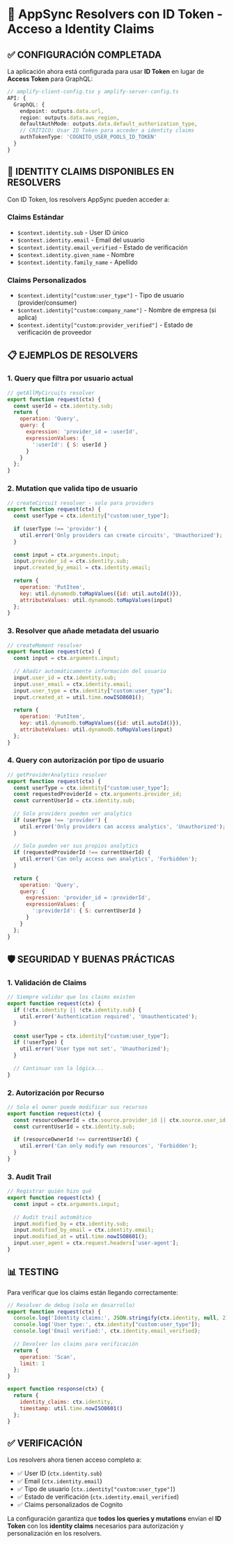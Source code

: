 # 🔑 AppSync Resolvers con ID Token - Acceso a Identity Claims

## ✅ CONFIGURACIÓN COMPLETADA

La aplicación ahora está configurada para usar **ID Token** en lugar de **Access Token** para GraphQL:

```typescript
// amplify-client-config.tsx y amplify-server-config.ts
API: {
  GraphQL: {
    endpoint: outputs.data.url,
    region: outputs.data.aws_region,
    defaultAuthMode: outputs.data.default_authorization_type,
    // CRÍTICO: Usar ID Token para acceder a identity claims
    authTokenType: 'COGNITO_USER_POOLS_ID_TOKEN'
  }
}
```

## 🎯 IDENTITY CLAIMS DISPONIBLES EN RESOLVERS

Con ID Token, los resolvers AppSync pueden acceder a:

### Claims Estándar
- `$context.identity.sub` - User ID único
- `$context.identity.email` - Email del usuario
- `$context.identity.email_verified` - Estado de verificación
- `$context.identity.given_name` - Nombre
- `$context.identity.family_name` - Apellido

### Claims Personalizados
- `$context.identity["custom:user_type"]` - Tipo de usuario (provider/consumer)
- `$context.identity["custom:company_name"]` - Nombre de empresa (si aplica)
- `$context.identity["custom:provider_verified"]` - Estado de verificación de proveedor

## 📋 EJEMPLOS DE RESOLVERS

### 1. Query que filtra por usuario actual
```javascript
// getAllMyCircuits resolver
export function request(ctx) {
  const userId = ctx.identity.sub;
  return {
    operation: 'Query',
    query: {
      expression: 'provider_id = :userId',
      expressionValues: {
        ':userId': { S: userId }
      }
    }
  };
}
```

### 2. Mutation que valida tipo de usuario
```javascript
// createCircuit resolver - solo para providers
export function request(ctx) {
  const userType = ctx.identity["custom:user_type"];
  
  if (userType !== 'provider') {
    util.error('Only providers can create circuits', 'Unauthorized');
  }
  
  const input = ctx.arguments.input;
  input.provider_id = ctx.identity.sub;
  input.created_by_email = ctx.identity.email;
  
  return {
    operation: 'PutItem',
    key: util.dynamodb.toMapValues({id: util.autoId()}),
    attributeValues: util.dynamodb.toMapValues(input)
  };
}
```

### 3. Resolver que añade metadata del usuario
```javascript
// createMoment resolver
export function request(ctx) {
  const input = ctx.arguments.input;
  
  // Añadir automáticamente información del usuario
  input.user_id = ctx.identity.sub;
  input.user_email = ctx.identity.email;
  input.user_type = ctx.identity["custom:user_type"];
  input.created_at = util.time.nowISO8601();
  
  return {
    operation: 'PutItem',
    key: util.dynamodb.toMapValues({id: util.autoId()}),
    attributeValues: util.dynamodb.toMapValues(input)
  };
}
```

### 4. Query con autorización por tipo de usuario
```javascript
// getProviderAnalytics resolver
export function request(ctx) {
  const userType = ctx.identity["custom:user_type"];
  const requestedProviderId = ctx.arguments.provider_id;
  const currentUserId = ctx.identity.sub;
  
  // Solo providers pueden ver analytics
  if (userType !== 'provider') {
    util.error('Only providers can access analytics', 'Unauthorized');
  }
  
  // Solo pueden ver sus propios analytics
  if (requestedProviderId !== currentUserId) {
    util.error('Can only access own analytics', 'Forbidden');
  }
  
  return {
    operation: 'Query',
    query: {
      expression: 'provider_id = :providerId',
      expressionValues: {
        ':providerId': { S: currentUserId }
      }
    }
  };
}
```

## 🛡️ SEGURIDAD Y BUENAS PRÁCTICAS

### 1. Validación de Claims
```javascript
// Siempre validar que los claims existen
export function request(ctx) {
  if (!ctx.identity || !ctx.identity.sub) {
    util.error('Authentication required', 'Unauthenticated');
  }
  
  const userType = ctx.identity["custom:user_type"];
  if (!userType) {
    util.error('User type not set', 'Unauthorized');
  }
  
  // Continuar con la lógica...
}
```

### 2. Autorización por Recurso
```javascript
// Solo el owner puede modificar sus recursos
export function request(ctx) {
  const resourceOwnerId = ctx.source.provider_id || ctx.source.user_id;
  const currentUserId = ctx.identity.sub;
  
  if (resourceOwnerId !== currentUserId) {
    util.error('Can only modify own resources', 'Forbidden');
  }
}
```

### 3. Audit Trail
```javascript
// Registrar quién hizo qué
export function request(ctx) {
  const input = ctx.arguments.input;
  
  // Audit trail automático
  input.modified_by = ctx.identity.sub;
  input.modified_by_email = ctx.identity.email;
  input.modified_at = util.time.nowISO8601();
  input.user_agent = ctx.request.headers['user-agent'];
}
```

## 📊 TESTING

Para verificar que los claims están llegando correctamente:

```javascript
// Resolver de debug (solo en desarrollo)
export function request(ctx) {
  console.log('Identity claims:', JSON.stringify(ctx.identity, null, 2));
  console.log('User type:', ctx.identity["custom:user_type"]);
  console.log('Email verified:', ctx.identity.email_verified);
  
  // Devolver los claims para verificación
  return {
    operation: 'Scan',
    limit: 1
  };
}

export function response(ctx) {
  return {
    identity_claims: ctx.identity,
    timestamp: util.time.nowISO8601()
  };
}
```

## ✅ VERIFICACIÓN

Los resolvers ahora tienen acceso completo a:
- ✅ User ID (`ctx.identity.sub`)
- ✅ Email (`ctx.identity.email`) 
- ✅ Tipo de usuario (`ctx.identity["custom:user_type"]`)
- ✅ Estado de verificación (`ctx.identity.email_verified`)
- ✅ Claims personalizados de Cognito

La configuración garantiza que **todos los queries y mutations** envían el **ID Token** con los **identity claims** necesarios para autorización y personalización en los resolvers.